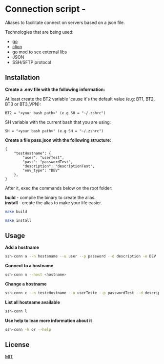 # Connection script - 
Aliases to facilitate connect on servers based on a json file. 

Technologies that are being used:
- [go](https://golang.org/)
- [clion](https://www.jetbrains.com/pt-br/clion/)
- [go mod to see external libs](go.mod)
- JSON 
- SSH/SFTP protocol
## Installation

**Create a .env file with the following information:**

At least create the BT2 variable 'cause it's the default value (e.g: BT1, BT2, BT3 or BT3_VPN):

```BT2 = "<your bash path>" (e.g SH = "~/.zshrc")```

SH variable with the current bash that you are using:

```SH = "<your bash path>" (e.g SH = "~/.zshrc")```


**Create a file pass.json with the following structure:**

```json5
{
    "testHostname": {
        "user": "userTest",
        "pass": "passwordTest",
        "description": "descriptionTest",
        "env_type": "DEV"
    },
}
```

After it, exec the commands below on the root folder:

**build** - compile the binary to create the alias.  
**install** - create the alias to make your life easier.
```bash
make build 
```
```bash
make install 
```
## Usage 
**Add a hostname** 
```bash
ssh-conn a --n hostaname --u user --p password --d description -e DEV
```
**Connect to a hostname** 
```bash
ssh-conn n --host <hostname> 
```
**Change a hostname** 
```bash
ssh-conn c --n testeHostname --u userTeste --p passwordTest --d descriptionTeste -e DEV
```
**List all hostname available** 
```bash
ssh-conn l
```
**Use help to lean more information about it** 
```bash
ssh-conn -h or --help
```
## License
[MIT](https://choosealicense.com/licenses/mit/)